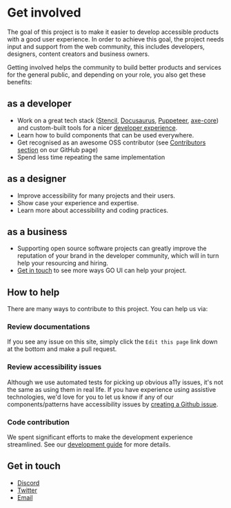 # Get involved

The goal of this project is to make it easier to develop accessible products with a good user experience. In order to achieve this goal, the project needs input and support from the web community, this includes developers, designers, content creators and business owners.

Getting involved helps the community to build better products and services for the general public, and depending on your role, you also get these benefits:
## as a developer

- Work on a great tech stack ([Stencil](https://stenciljs.com/), [Docusaurus](https://docusaurus.io/), [Puppeteer](https://pptr.dev/), [axe-core](https://github.com/dequelabs/axe-core)) and custom-built tools for a nicer [developer experience](./04-development-guide.md).
- Learn how to build components that can be used everywhere.
- Get recognised as an awesome OSS contributor (see [Contributors section](https://github.com/getgoui/go-ui#contributors-) on our GitHub page)
- Spend less time repeating the same implementation

## as a designer

- Improve accessibility for many projects and their users.
- Show case your experience and expertise.
- Learn more about accessibility and coding practices.

## as a business

- Supporting open source software projects can greatly improve the reputation of your brand in the developer community, which will in turn help your resourcing and hiring.
- [Get in touch](#get-in-touch) to see more ways GO UI can help your project.


## How to help

There are many ways to contribute to this project. You can help us via:

### Review documentations

If you see any issue on this site, simply click the `Edit this page` link down at the bottom and make a pull request.

### Review accessibility issues

Although we use automated tests for picking up obvious a11y issues, it's not the same as using them in real life. If you have experience using assistive technologies, we'd love for you to let us know if any of our components/patterns have accessibility issues by [creating a Github issue](https://github.com/go-components/go-components/issues/new?assignees=&labels=a11y%2C+bug&template=a11y-issue.md&title=%5BA11y+BUG%5D).

### Code contribution
We spent significant efforts to make the development experience streamlined. See our [development guide](./development-guide) for more details.

## Get in touch

- [Discord](https://discord.gg/g7cuQAdPfS)
- [Twitter](https://twitter.com/getgoui)
- [Email](mailto:getgoui@gmail.com)